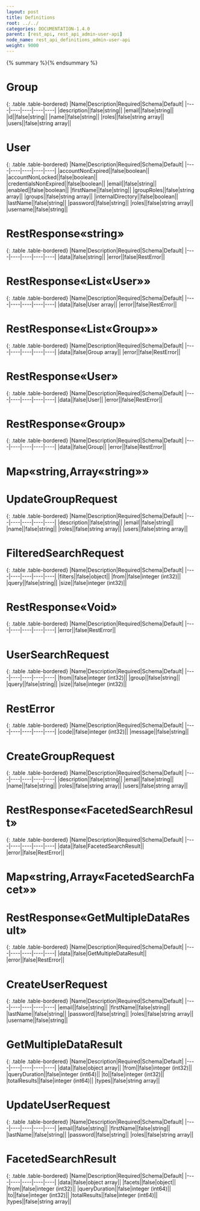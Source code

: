 ```yaml
---
layout: post
title: Definitions
root: ../../
categories: DOCUMENTATION-1.4.0
parent: [rest_api, rest_api_admin-user-api]
node_name: rest_api_definitions_admin-user-api
weight: 9000
---
```


{% summary %}{% endsummary %}

# Group


{: .table .table-bordered}
|Name|Description|Required|Schema|Default|
|----|----|----|----|----|
|description||false|string||
|email||false|string||
|id||false|string||
|name||false|string||
|roles||false|string array||
|users||false|string array||


# User


{: .table .table-bordered}
|Name|Description|Required|Schema|Default|
|----|----|----|----|----|
|accountNonExpired||false|boolean||
|accountNonLocked||false|boolean||
|credentialsNonExpired||false|boolean||
|email||false|string||
|enabled||false|boolean||
|firstName||false|string||
|groupRoles||false|string array||
|groups||false|string array||
|internalDirectory||false|boolean||
|lastName||false|string||
|password||false|string||
|roles||false|string array||
|username||false|string||


# RestResponse«string»


{: .table .table-bordered}
|Name|Description|Required|Schema|Default|
|----|----|----|----|----|
|data||false|string||
|error||false|RestError||


# RestResponse«List«User»»


{: .table .table-bordered}
|Name|Description|Required|Schema|Default|
|----|----|----|----|----|
|data||false|User array||
|error||false|RestError||


# RestResponse«List«Group»»


{: .table .table-bordered}
|Name|Description|Required|Schema|Default|
|----|----|----|----|----|
|data||false|Group array||
|error||false|RestError||


# RestResponse«User»


{: .table .table-bordered}
|Name|Description|Required|Schema|Default|
|----|----|----|----|----|
|data||false|User||
|error||false|RestError||


# RestResponse«Group»


{: .table .table-bordered}
|Name|Description|Required|Schema|Default|
|----|----|----|----|----|
|data||false|Group||
|error||false|RestError||


# Map«string,Array«string»»

# UpdateGroupRequest


{: .table .table-bordered}
|Name|Description|Required|Schema|Default|
|----|----|----|----|----|
|description||false|string||
|email||false|string||
|name||false|string||
|roles||false|string array||
|users||false|string array||


# FilteredSearchRequest


{: .table .table-bordered}
|Name|Description|Required|Schema|Default|
|----|----|----|----|----|
|filters||false|object||
|from||false|integer (int32)||
|query||false|string||
|size||false|integer (int32)||


# RestResponse«Void»


{: .table .table-bordered}
|Name|Description|Required|Schema|Default|
|----|----|----|----|----|
|error||false|RestError||


# UserSearchRequest


{: .table .table-bordered}
|Name|Description|Required|Schema|Default|
|----|----|----|----|----|
|from||false|integer (int32)||
|group||false|string||
|query||false|string||
|size||false|integer (int32)||


# RestError


{: .table .table-bordered}
|Name|Description|Required|Schema|Default|
|----|----|----|----|----|
|code||false|integer (int32)||
|message||false|string||


# CreateGroupRequest


{: .table .table-bordered}
|Name|Description|Required|Schema|Default|
|----|----|----|----|----|
|description||false|string||
|email||false|string||
|name||false|string||
|roles||false|string array||
|users||false|string array||


# RestResponse«FacetedSearchResult»


{: .table .table-bordered}
|Name|Description|Required|Schema|Default|
|----|----|----|----|----|
|data||false|FacetedSearchResult||
|error||false|RestError||


# Map«string,Array«FacetedSearchFacet»»

# RestResponse«GetMultipleDataResult»


{: .table .table-bordered}
|Name|Description|Required|Schema|Default|
|----|----|----|----|----|
|data||false|GetMultipleDataResult||
|error||false|RestError||


# CreateUserRequest


{: .table .table-bordered}
|Name|Description|Required|Schema|Default|
|----|----|----|----|----|
|email||false|string||
|firstName||false|string||
|lastName||false|string||
|password||false|string||
|roles||false|string array||
|username||false|string||


# GetMultipleDataResult


{: .table .table-bordered}
|Name|Description|Required|Schema|Default|
|----|----|----|----|----|
|data||false|object array||
|from||false|integer (int32)||
|queryDuration||false|integer (int64)||
|to||false|integer (int32)||
|totalResults||false|integer (int64)||
|types||false|string array||


# UpdateUserRequest


{: .table .table-bordered}
|Name|Description|Required|Schema|Default|
|----|----|----|----|----|
|email||false|string||
|firstName||false|string||
|lastName||false|string||
|password||false|string||
|roles||false|string array||


# FacetedSearchResult


{: .table .table-bordered}
|Name|Description|Required|Schema|Default|
|----|----|----|----|----|
|data||false|object array||
|facets||false|object||
|from||false|integer (int32)||
|queryDuration||false|integer (int64)||
|to||false|integer (int32)||
|totalResults||false|integer (int64)||
|types||false|string array||


